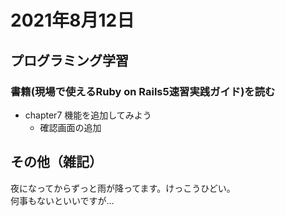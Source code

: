 # 2021年8月12日
## プログラミング学習
### 書籍(現場で使えるRuby on Rails5速習実践ガイド)を読む
- chapter7 機能を追加してみよう
  - 確認画面の追加

## その他（雑記）
夜になってからずっと雨が降ってます。けっこうひどい。  
何事もないといいですが…